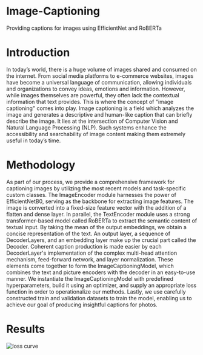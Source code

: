 # Image-Captioning
Providing captions for images using EfficientNet and RoBERTa

# Introduction
In today’s world, there is a huge volume of images shared and consumed on the internet. From social media platforms to e-commerce websites, images have become a universal language of communication, allowing individuals and organizations to convey ideas, emotions and information. However, while images themselves are powerful, they often lack the contextual information that text provides. This is where the concept of "image captioning" comes into play. Image captioning is a field which analyzes the image and generates a descriptive and human-like caption that can briefly describe the image. It lies at the intersection of Computer Vision and Natural Language Processing (NLP). Such systems enhance the accessibility and searchability of image content making them extremely useful in today’s time.

# Methodology
As part of our process, we provide a comprehensive framework for captioning images by utilizing the most recent models and task-specific custom classes. The ImageEncoder module harnesses the power of EfficientNetB0, serving as the backbone for extracting image features. The image is converted into a fixed-size feature vector with the addition of a flatten and dense layer. In parallel, the TextEncoder module uses a strong transformer-based model called RoBERTa to extract the semantic content of textual input. By taking the mean of the output embeddings, we obtain a concise representation of the text. An output layer, a sequence of DecoderLayers, and an embedding layer make up the crucial part called the Decoder. Coherent caption production is made easier by each DecoderLayer's implementation of the complex multi-head attention mechanism, feed-forward network, and layer normalization. These elements come together to form the ImageCaptioningModel, which combines the text and picture encoders with the decoder in an easy-to-use manner. We instantiate the ImageCaptioningModel with predefined hyperparameters, build it using an optimizer, and supply an appropriate loss function in order to operationalize our methods. Lastly, we use carefully constructed train and validation datasets to train the model, enabling us to achieve our goal of producing insightful captions for photos.

# Results
![loss curve](https://github.com/punz321/Image-Captioning/assets/112681433/47f0f5cb-8f66-42df-85e3-68d6bded63a5)
